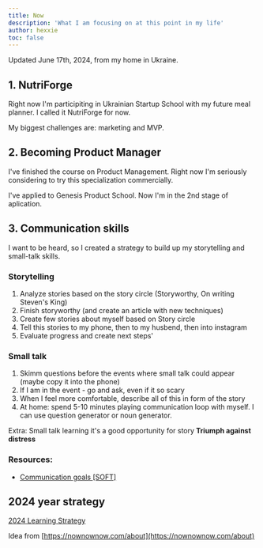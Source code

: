 ```yaml
---
title: Now
description: 'What I am focusing on at this point in my life'
author: hexxie
toc: false
---
```


Updated June 17th, 2024, from my home in Ukraine.  

## 1. NutriForge

Right now I'm participiting in Ukrainian Startup School with my future meal planner. I called it NutriForge for now. 

My biggest challenges are: marketing and MVP. 

## 2. Becoming Product Manager
I've finished the course on Product Management. Right now I'm seriously considering to try this specialization commercially.

I've applied to Genesis Product School. Now I'm in the 2nd stage of aplication. 


## 3. Communication skills

I want to be heard, so I created a strategy to build up my storytelling and small-talk skills.

### Storytelling
1. Analyze stories based on the story circle (Storyworthy, On writing Steven's King)
2. Finish storyworthy (and create an article with new techniques)
3. Create few stories about myself based on Story circle
4. Tell this stories to my phone, then to my husbend, then into instagram 
5. Evaluate progress and create next steps'

### Small talk
1. Skimm questions before the events where small talk could appear (maybe copy it into the phone)
2. If I am in the event - go and ask, even if it so scary
3. When I feel more comfortable, describe all of this in form of the story 
4. At home: spend 5-10 minutes playing communication loop with myself. I can use question generator or noun generator. 

Extra: Small talk learning it's a good opportunity for story **Triumph against distress**

### Resources:
- [Communication goals [SOFT]](https://hexxie.github.io/posts/articles/communication-goals/)


## 2024 year strategy

[2024 Learning Strategy](https://hexxie.github.io/posts/articles/2024-leaning-strategy/)


Idea from [https://nownownow.com/about](https://nownownow.com/about)